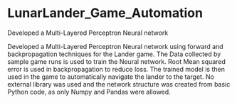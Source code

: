 # LunarLander_Game_Automation
Developed a Multi-Layered Perceptron Neural network

Developed a Multi-Layered Perceptron Neural network using forward and backpropagation
techniques for the Lander game. The Data collected by sample game runs is used to train the
Neural network. Root Mean squared error is used in backpropagation to reduce loss. The trained
model is then used in the game to automatically navigate the lander to the target. No external
library was used and the network structure was created from basic Python code, as only Numpy
and Pandas were allowed.
